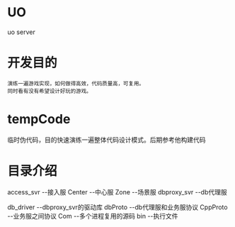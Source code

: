 # UO
uo server

# 开发目的
	演练一遍游戏实现，如何做得高效，代码质量高，可复用。
	同时看有没有希望设计好玩的游戏。

# tempCode
临时伪代码，目的快速演练一遍整体代码设计模式。后期参考他构建代码

# 目录介绍
access_svr   --接入服
Center		 --中心服
Zone		 --场景服
dbproxy_svr  --db代理服

db_driver	 --dbproxy_svr的驱动库
dbProto		 --db代理服和业务服协议
CppProto	 --业务服之间协议
Com			 --多个进程复用的源码
bin			 --执行文件